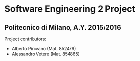 # Software Engineering 2 Project
## Politecnico di Milano, A.Y. 2015/2016
Project contributors:
 - Alberto Pirovano (Mat. 852479)
 - Alessandro Vetere (Mat. 854865)

